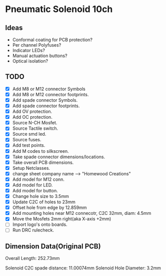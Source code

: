 # Pneumatic Solenoid 10ch

## Ideas

- Conformal coating for PCB protection?
- Per channel Polyfuses?
- Indicator LEDs?
- Manual actuation buttons?
- Optical isolation?



## TODO

- [X] Add M8 or M12 connector Symbols
- [X] Add M8 or M12 connector footprints.
- [X] Add spade connector Symbols.
- [X] Add spade connector footprints.
- [X] Add OV protection.
- [X] Add OC protection.
- [X] Source N-CH Mosfet.
- [X] Source Tactile switch.
- [X] Source smd led.
- [X] Source fuses.
- [X] Add test points.
- [X] Add M codes to silkscreen.
- [X] Take spade connector dimensions/locations.
- [X] Take overall PCB dimensions.
- [X] Setup Netclasses.
- [X] change sheet company name --> "Homewood Creations"
- [X] Add model for M12 conn.
- [X] Add model for LED.
- [X] Add model for button.
- [X] Change hole size to 3.5mm
- [X] Update C2C of holes to 23mm
- [X] Offset hole from edge by 12.859mm
- [X] Add mounting holes near M12 connecotr, C2C 32mm, diam: 4.5mm
- [X] Move the Mosfets 2mm right(aka X-axis +2mm)
- [ ] Import logo's onto boards.
- [ ] Run DRC rulecheck.

## Dimension Data(Original PCB)

Overall Length: 252.73mm

Solenoid C2C spade distance: 11.00074mm
Solenoid Hole Diameter: 3.2mm

